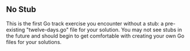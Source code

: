 ## No Stub
This is the first Go track exercise you encounter without a stub: a pre-existing "twelve-days.go" file for your solution. You may not see stubs in the future and should begin to get comfortable with creating your own Go files for your solutions.
